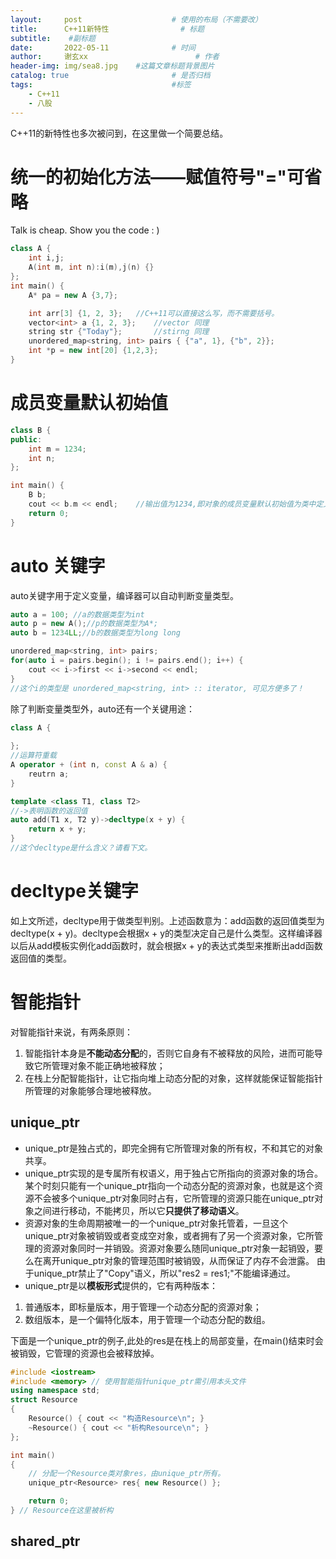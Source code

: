 ```yaml
---
layout:     post   				    # 使用的布局（不需要改）
title:      C++11新特性				# 标题 
subtitle:    #副标题
date:       2022-05-11 				# 时间
author:     谢玄xx 						# 作者
header-img: img/sea8.jpg 	#这篇文章标题背景图片
catalog: true 						# 是否归档
tags:								#标签
    - C++11
    - 八股
---
```


C++11的新特性也多次被问到，在这里做一个简要总结。

# 统一的初始化方法——赋值符号"="可省略

Talk is cheap. Show you the code : )

```CPP
class A {
    int i,j;
    A(int m, int n):i(m),j(n) {}
};
int main() {
    A* pa = new A {3,7};

    int arr[3] {1, 2, 3};   //C++11可以直接这么写，而不需要括号。
    vector<int> a {1, 2, 3};    //vector 同理
    string str {"Today"};       //stirng 同理
    unordered_map<string, int> pairs { {"a", 1}, {"b", 2}};
    int *p = new int[20] {1,2,3};
}

```

# 成员变量默认初始值
```CPP
class B {
public:
    int m = 1234;
    int n;
};

int main() {
    B b;
    cout << b.m << endl;    //输出值为1234,即对象的成员变量默认初始值为类中定义的m值
    return 0;
}
```
# auto 关键字

auto关键字用于定义变量，编译器可以自动判断变量类型。
```CPP
auto a = 100; //a的数据类型为int
auto p = new A();//p的数据类型为A*;
auto b = 1234LL;//b的数据类型为long long

unordered_map<string, int> pairs;
for(auto i = pairs.begin(); i != pairs.end(); i++) {
    cout << i->first << i->second << endl;
}
//这个i的类型是 unordered_map<string, int> :: iterator, 可见方便多了！
```
除了判断变量类型外，auto还有一个关键用途：
```CPP
class A {
    
};
//运算符重载
A operator + (int n, const A & a) {
    reutrn a;
}

template <class T1, class T2>
//->表明函数的返回值
auto add(T1 x, T2 y)->decltype(x + y) {
    return x + y;
}
//这个decltype是什么含义？请看下文。
```
# decltype关键字

如上文所述，decltype用于做类型判别。上述函数意为：add函数的返回值类型为decltype(x + y)。decltype会根据x + y的类型决定自己是什么类型。这样编译器以后从add模板实例化add函数时，就会根据x + y的表达式类型来推断出add函数返回值的类型。

# 智能指针

对智能指针来说，有两条原则：

1. 智能指针本身是**不能动态分配**的，否则它自身有不被释放的风险，进而可能导致它所管理对象不能正确地被释放；
2. 在栈上分配智能指针，让它指向堆上动态分配的对象，这样就能保证智能指针所管理的对象能够合理地被释放。

## unique_ptr

* unique_ptr是独占式的，即完全拥有它所管理对象的所有权，不和其它的对象共享。
* unique_ptr实现的是专属所有权语义，用于独占它所指向的资源对象的场合。某个时刻只能有一个unique_ptr指向一个动态分配的资源对象，也就是这个资源不会被多个unique_ptr对象同时占有，它所管理的资源只能在unique_ptr对象之间进行移动，不能拷贝，所以它**只提供了移动语义**。
* 资源对象的生命周期被唯一的一个unique_ptr对象托管着，一旦这个unique_ptr对象被销毁或者变成空对象，或者拥有了另一个资源对象，它所管理的资源对象同时一并销毁。资源对象要么随同unique_ptr对象一起销毁，要么在离开unique_ptr对象的管理范围时被销毁，从而保证了内存不会泄露。
由于unique_ptr禁止了"Copy"语义，所以"res2 = res1;"不能编译通过。
* unique_ptr是以**模板形式**提供的，它有两种版本：
1. 普通版本，即标量版本，用于管理一个动态分配的资源对象；
2. 数组版本，是一个偏特化版本，用于管理一个动态分配的数组。

下面是一个unique_ptr的例子,此处的res是在栈上的局部变量，在main()结束时会被销毁，它管理的资源也会被释放掉。

```CPP
#include <iostream>
#include <memory> // 使用智能指针unique_ptr需引用本头文件
using namespace std;
struct Resource
{
    Resource() { cout << "构造Resource\n"; }
    ~Resource() { cout << "析构Resource\n"; }
};

int main()
{
    // 分配一个Resource类对象res，由unique_ptr所有。
    unique_ptr<Resource> res{ new Resource() };

    return 0;
} // Resource在这里被析构
```
## shared_ptr
